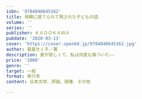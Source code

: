 ```yaml
---
isbn: '9784040645162'
title: 母親に捨てられて残された子どもの話
volume: ''
series: ''
publisher: ＫＡＤＯＫＡＷＡ
pubdate: '2020-03-13'
cover: 'https://cover.openbd.jp/9784040645162.jpg'
author: 菊屋きく子／著
description: 愛が欲しくて、私は何度も傷ついた――
price: '1000'
genre: ''
target: 一般
format: 単行本
content: 日本文学、評論、随筆、その他

---
```

